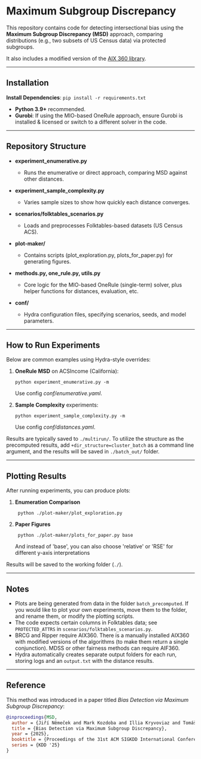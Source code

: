 # Maximum Subgroup Discrepancy

This repository contains code for detecting intersectional bias using the **Maximum Subgroup Discrepancy (MSD)** approach, comparing distributions (e.g., two subsets of US Census data) via protected subgroups.

It also includes a modified version of the [AIX 360 library](https://github.com/Trusted-AI/AIX360/).

---

## Installation

**Install Dependencies**:
    ```
    pip install -r requirements.txt
    ```

   - **Python 3.9+** recommended.
   - **Gurobi**: If using the MIO-based OneRule approach, ensure Gurobi is installed & licensed or switch to a different solver in the code.

---

## Repository Structure

- **experiment_enumerative.py**
  - Runs the enumerative or direct approach, comparing MSD against other distances.

- **experiment_sample_complexity.py**
  - Varies sample sizes to show how quickly each distance converges.

- **scenarios/folktables_scenarios.py**
  - Loads and preprocesses Folktables-based datasets (US Census ACS).

- **plot-maker/**
  - Contains scripts (plot_exploration.py, plots_for_paper.py) for generating figures.

- **methods.py, one_rule.py, utils.py**
  - Core logic for the MIO-based OneRule (single-term) solver, plus helper functions for distances, evaluation, etc.

- **conf/**
  - Hydra configuration files, specifying scenarios, seeds, and model parameters.

---

## How to Run Experiments

Below are common examples using Hydra-style overrides:

1. **OneRule MSD** on ACSIncome (California):
   ```
   python experiment_enumerative.py -m
   ```
   Use config *conf/enumerative.yaml*.

2. **Sample Complexity** experiments:
   ```
   python experiment_sample_complexity.py -m
   ```
   Use config *conf/distances.yaml*.


Results are typically saved to `./multirun/`. To utilize the structure as the precomputed results, add `+dir_structure=cluster_batch` as a command line argument, and the results will be saved in `./batch_out/` folder.

---

## Plotting Results

After running experiments, you can produce plots:

1. **Enumeration Comparison**
   ```
    python ./plot-maker/plot_exploration.py
    ```

2. **Paper Figures**
   ```
    python ./plot-maker/plots_for_paper.py base
    ```
   And instead of 'base', you can also choose 'relative' or 'RSE' for different y-axis interpretations

Results will be saved to the working folder (`./`).

---

## Notes

- Plots are being generated from data in the folder `batch_precomputed`. If you would like to plot your own experiments, move them to the folder, and rename them, or modify the plotting scripts.
- The code expects certain columns in Folktables data; see `PROTECTED_ATTRS` in `scenarios/folktables_scenarios.py`.
- BRCG and Ripper require AIX360. There is a manually installed AIX360 with modified versions of the algorithms (to make them return a single conjunction). MDSS or other fairness methods can require AIF360.
- Hydra automatically creates separate output folders for each run, storing logs and an `output.txt` with the distance results.

---

## Reference
This method was introduced in a paper titled _Bias Detection via Maximum Subgroup Discrepancy_:

```bibtex
@inproceedings{MSD,
  author = {Jiří Němeček and Mark Kozdoba and Illia Kryvoviaz and Tomáš Pevný and Jakub Mareček},
  title = {Bias Detection via Maximum Subgroup Discrepancy},
  year = {2025},
  booktitle = {Proceedings of the 31st ACM SIGKDD International Conference on Knowledge Discovery \& Data Mining},
  series = {KDD '25}
}
```

